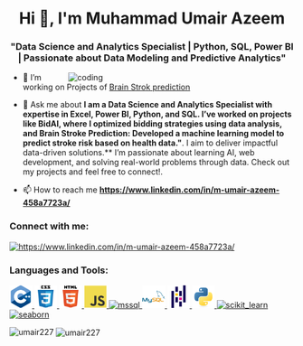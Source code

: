 ﻿<h1 align="center">Hi 👋, I'm Muhammad Umair Azeem</h1>
<h3 align="center">"Data Science and Analytics Specialist | Python, SQL, Power BI | Passionate about Data Modeling and Predictive Analytics"</h3>

<img align="right" alt="coding" width="400" src="https://user-images.githubusercontent.com/55389276/140866485-8fb1c876-9a8f-4d6a-98dc-08c4981eaf70.gif">


- 🔭 I’m working on Projects of [Brain Strok prediction](https://github.com/UmAir227/BrainStrokePrediction/blob/main/project%20%20on%20Brain%20Stroke.ipynb)

- 💬 Ask me about **I am a Data Science and Analytics Specialist with expertise in Excel, Power BI, Python, and SQL. I’ve worked on projects like BidAI, where I optimized bidding strategies using data analysis, and Brain Stroke Prediction: Developed a machine learning model to predict stroke risk based on health data."**. I aim to deliver impactful data-driven solutions.**
I’m passionate about learning AI, web development, and solving real-world problems through data. Check out my projects and feel free to connect!. 

- 📫 How to reach me **https://www.linkedin.com/in/m-umair-azeem-458a7723a/**

<h3 align="left">Connect with me:</h3>
<p align="left">
<a href="https://linkedin.com/in/https://www.linkedin.com/in/m-umair-azeem-458a7723a/" target="blank"><img align="center" src="https://raw.githubusercontent.com/rahuldkjain/github-profile-readme-generator/master/src/images/icons/Social/linked-in-alt.svg" alt="https://www.linkedin.com/in/m-umair-azeem-458a7723a/" height="30" width="40" /></a>
</p>

<h3 align="left">Languages and Tools:</h3>
<p align="left"> <a href="https://www.w3schools.com/cpp/" target="_blank" rel="noreferrer"> <img src="https://raw.githubusercontent.com/devicons/devicon/master/icons/cplusplus/cplusplus-original.svg" alt="cplusplus" width="40" height="40"/> </a> <a href="https://www.w3schools.com/css/" target="_blank" rel="noreferrer"> <img src="https://raw.githubusercontent.com/devicons/devicon/master/icons/css3/css3-original-wordmark.svg" alt="css3" width="40" height="40"/> </a> <a href="https://www.w3.org/html/" target="_blank" rel="noreferrer"> <img src="https://raw.githubusercontent.com/devicons/devicon/master/icons/html5/html5-original-wordmark.svg" alt="html5" width="40" height="40"/> </a> <a href="https://developer.mozilla.org/en-US/docs/Web/JavaScript" target="_blank" rel="noreferrer"> <img src="https://raw.githubusercontent.com/devicons/devicon/master/icons/javascript/javascript-original.svg" alt="javascript" width="40" height="40"/> </a> <a href="https://www.microsoft.com/en-us/sql-server" target="_blank" rel="noreferrer"> <img src="https://www.svgrepo.com/show/303229/microsoft-sql-server-logo.svg" alt="mssql" width="40" height="40"/> </a> <a href="https://www.mysql.com/" target="_blank" rel="noreferrer"> <img src="https://raw.githubusercontent.com/devicons/devicon/master/icons/mysql/mysql-original-wordmark.svg" alt="mysql" width="40" height="40"/> </a> <a href="https://pandas.pydata.org/" target="_blank" rel="noreferrer"> <img src="https://raw.githubusercontent.com/devicons/devicon/2ae2a900d2f041da66e950e4d48052658d850630/icons/pandas/pandas-original.svg" alt="pandas" width="40" height="40"/> </a> <a href="https://www.python.org" target="_blank" rel="noreferrer"> <img src="https://raw.githubusercontent.com/devicons/devicon/master/icons/python/python-original.svg" alt="python" width="40" height="40"/> </a> <a href="https://scikit-learn.org/" target="_blank" rel="noreferrer"> <img src="https://upload.wikimedia.org/wikipedia/commons/0/05/Scikit_learn_logo_small.svg" alt="scikit_learn" width="40" height="40"/> </a> <a href="https://seaborn.pydata.org/" target="_blank" rel="noreferrer"> <img src="https://seaborn.pydata.org/_images/logo-mark-lightbg.svg" alt="seaborn" width="40" height="40"/> </a> </p>

<p><img align="left" src="https://github-readme-stats.vercel.app/api/top-langs?username=umair227&show_icons=true&locale=en&layout=compact" alt="umair227" /></p>

<p>&nbsp;<img align="center" src="https://github-readme-stats.vercel.app/api?username=umair227&show_icons=true&locale=en" alt="umair227" /></p>
